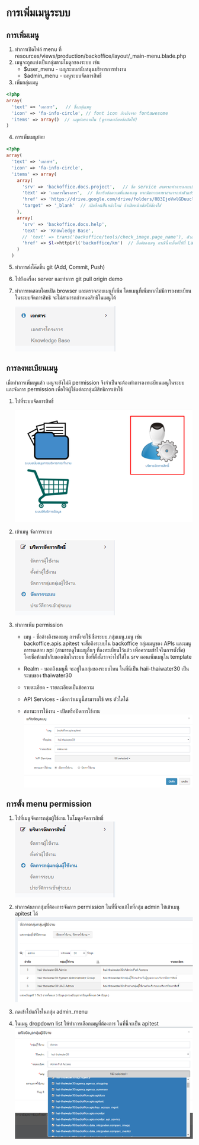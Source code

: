 # การเพิ่มเมนูระบบ
## การเพิ่มเมนู
1. ทำการเปิดไฟล์ menu ที่ resources/views/production/backoffice/layout/\_main-menu.blade.php
2. เมนูจะถูกแบ่งเป็นกลุ่มตามโมดูลของระบบ เช่น
   * $user_menu - เมนูระบบสนับสนุนบริหารการทำงาน
   * $admin_menu - เมนูระบบจัดการสิทธิ์
3. เพิ่มกลุ่มเมนู
```php
<?php
array(
  'text' => 'เอกสาร',   // ชื่อกลุ่มเมนู
  'icon' => 'fa-info-circle', // font icon อ้างอิงจาก fontawesome
  'items' => array()  // เมนูย่อยภายใน (ดูรายละเอียดข้อถัดไป)
)
```
4. การเพิ่มเมนูย่อย
```php
<?php
array(
  'text' => 'เอกสาร',
  'icon' => 'fa-info-circle',
  'items' => array(
    array(
      'srv' => 'backoffice.docs.project',   // ชื่อ service สามารถทำการลงทะเบียนผ่านทางระบบจัดการสิทธิ์
      'text' => 'เอกสารโครงการ',  // ชื่อหรือข้อความที่แสดงเมนู หากมีหลายภาษาสามารถทำตัวแปรใส่ในไฟล์ภาษาได้
      'href' => 'https://drive.google.com/drive/folders/0B3IjoVwlGDuuclBpTnR4UjNwUjQ',  // ลิ้งค์ของเมนู
      'target' => '_blank'  // เปิดลิ้งค์เป็นหน้าใหม่ ถ้าเปิดหน้าเดิมไม่ต้องใส่
    ),
    array(
      'srv' => 'backoffice.docs.help',
      'text' => 'Knowledge Base',
      // 'text' => trans('backoffice/tools/check_image.page_name'), ตัวอย่างการแปลภาษา กรณีนี้จะอยู่ที่ resources/lang/.ภาษา./backoffice/tools/check_image.php
      'href' => $l->httpUrl('backoffice/km')  // ลิ้งค์ของเมนู กรณีนี้จะลิ้งค์ไปที่ Laravel Route
    )
  )
```
5. ทำการส่งโค๊ดขึ้น git (Add, Commit, Push)
6. ไปยังเครื่อง server และทำการ git pull origin demo
7. ทำการทดสอบโดยเปิด browser และตรวจสอบเมนูที่เพิ่ม โดยเมนูที่เพิ่มหากไม่มีการลงทะเบียนในระบบจัดการสิทธิ จะไม่สามารถกำหนดสิทธิในเมนูได้

   ![Menu](01.png)

## การลงทะเบียนเมนู
เมื่อทำการเพิ่มเนูแล้ว เมนูจะยังไม่มี permission จึงจำเป็นจะต้องทำการลงทเะบียนเมนูในระบบ และจัดการ permission เพื่อให้ผู้ใช้แต่ละกลุ่มมีสิทธิการเข้าใช้
1. ไปที่ระบบจัดการสิทธิ์

   ![โมดูลจัดการสิทธิ์](02.png)

2. เข้าเมนู จัดการระบบ

   ![เมนูจัดการระบบ](03.png)

3. ทำการเพิ่ม permission
   * เมนู - ชื่ออ้างอิงของเมนู การตั้งจะใช้ ชื่อระบบ.กลุ่มเมนู.เมนู เช่น backoffice.apis.apitest จะสื่อถึงระบบใน backoffice กลุ่มเมนูของ APIs และเมนูการทดสอบ api (สามารถดูในเมนูอื่นๆ ที่ลงทะเบียนไว้แล้ว เพื่อความเข้าใจในการตั้งชื่อ) โดยชื่อห้ามซ้ำกับของเดิมในระบบ ชื่อที่ตั้งนี้เราจะำไปใส่ใน srv ตอนเพิ่มเมนูใน template

   * Realm - บอกถึงเมนูนี้ จะอยู่ในกลุ่มของระบบไหน ในที่นี่เป็น haii-thaiwater30 เป็นระบบของ thaiwater30

   * รายละเอียด - รายละเอียดเป็นข้อความ

   * API Services - เลือกว่าเมนูนี้สามารถใช้ ws ตัวใดได้

   * สถานะการใช้งาน - เปิดหรือปิดการใช้งาน
   &nbsp;
   ![เมนูจัดการระบบ](04.png)

## การตั้ง menu permission
1. ไปที่เมนูจัดการกลุ่มผู้ใช้งาน ในโมดูลจัดการสิทธิ์
  ![เมนูจัดการระบบ](05.png)

2. ทำการค้นหากลุ่มที่ต้องการจัดการ permission ในที่นี่จะแก้ไขที่กลุ่ม admin ให้เข้าเมนู apitest ได้
   ![เมนูจัดการระบบ](06.png)

3. กดเข้าไปแก้ไขในกลุ่ม admin_menu

4. ในเมนู dropdown list ให้ทำการเลือกเมนูที่ต้องการ ในที่นี้จะเป็น apitest
   ![เมนูจัดการระบบ](07.png)
